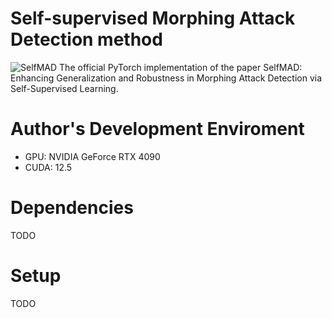 # Self-supervised Morphing Attack Detection method
![SelfMAD](https://github.com/user-attachments/assets/d59c1b00-da81-4c57-b6b7-112dbc9292f6)
The official PyTorch implementation of the paper SelfMAD: Enhancing Generalization and Robustness in Morphing
Attack Detection via Self-Supervised Learning.

# Author's Development Enviroment
* GPU: NVIDIA GeForce RTX 4090
* CUDA: 12.5
  
# Dependencies
TODO

# Setup
TODO

